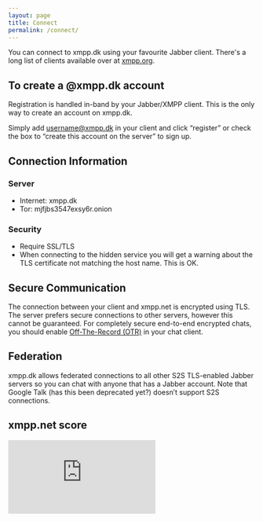 ```yaml
---
layout: page
title: Connect
permalink: /connect/
---
```

You can connect to xmpp.dk using your favourite Jabber client. There's a long list of clients available over at [xmpp.org][jabber-clients]. 

## To create a @xmpp.dk account
Registration is handled in-band by your Jabber/XMPP client. This is the only way to create an account on xmpp.dk.  
  
Simply add username@xmpp.dk in your client and click “register” or check the box to “create this account on the server” to sign up.

## Connection Information

### Server

* Internet: xmpp.dk
* Tor: mjfjbs3547exsy6r.onion

### Security

* Require SSL/TLS
* When connecting to the hidden service you will get a warning about the TLS certificate not matching the host name. This is OK.

## Secure Communication
The connection between your client and xmpp.net is encrypted using TLS. The server prefers secure connections to other servers, however this cannot be guaranteed. For completely secure end-to-end encrypted chats, you should enable [Off-The-Record (OTR)][off-the-record] in your chat client. 

## Federation
xmpp.dk allows federated connections to all other S2S TLS-enabled Jabber servers so you can chat with anyone that has a Jabber account. Note that Google Talk (has this been deprecated yet?) doesn’t support S2S connections.

## xmpp.net score
[![xmpp.net_score](https://xmpp.net/badge.php?domain=xmpp.dk)][xmpp.net]

[jabber-clients]: https://xmpp.org/software/clients.html
[off-the-record]: https://otr.cypherpunks.ca/
[xmpp.net]: https://xmpp.net/result.php?domain=xmpp.dk&type=client